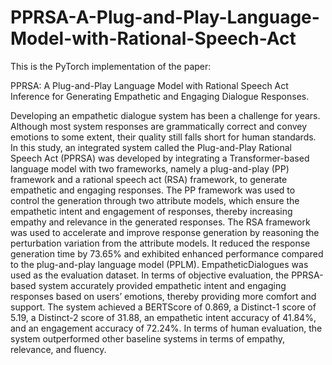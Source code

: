 # PPRSA-A-Plug-and-Play-Language-Model-with-Rational-Speech-Act

This is the PyTorch implementation of the paper:

PPRSA: A Plug-and-Play Language Model with Rational Speech Act Inference for Generating Empathetic and Engaging Dialogue Responses.

Developing an empathetic dialogue system has been a challenge for years. Although most system responses are grammatically correct and convey emotions to some extent, their quality still falls short for human standards. In this study, an integrated system called the Plug-and-Play Rational Speech Act (PPRSA) was developed by integrating a Transformer-based language model with two frameworks, namely a plug-and-play (PP) framework and a rational speech act (RSA) framework, to generate empathetic and engaging responses. The PP framework was used to control the generation through two attribute models, which ensure the empathetic intent and engagement of responses, thereby increasing empathy and relevance in the generated responses. The RSA framework was used to accelerate and improve response generation by reasoning the perturbation variation from the attribute models. It reduced the response generation time by 73.65% and exhibited enhanced performance compared to the plug-and-play language model (PPLM).  EmpatheticDialogues was used as the evaluation dataset. In terms of objective evaluation, the PPRSA-based system accurately provided empathetic intent and engaging responses based on users’ emotions, thereby providing more comfort and support. The system achieved a BERTScore of 0.869, a Distinct-1 score of 5.19, a Distinct-2 score of 31.88, an empathetic intent accuracy of 41.84%, and an engagement accuracy of 72.24%. In terms of human evaluation, the system outperformed other baseline systems in terms of empathy, relevance, and fluency.
